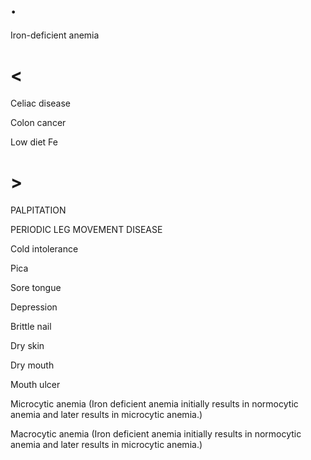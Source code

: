 # .

Iron-deficient anemia

# <

Celiac disease

Colon cancer

Low diet Fe

# >

PALPITATION

PERIODIC LEG MOVEMENT DISEASE

Cold intolerance

Pica

Sore tongue

Depression

Brittle nail

Dry skin

Dry mouth

Mouth ulcer

Microcytic anemia (Iron deficient anemia initially results in normocytic anemia and later results in microcytic anemia.)

Macrocytic anemia (Iron deficient anemia initially results in normocytic anemia and later results in microcytic anemia.)
